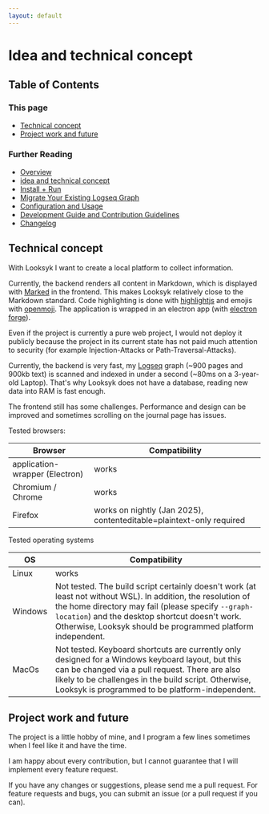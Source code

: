 ```yaml
---
layout: default
---
```


# Idea and technical concept

## Table of Contents

### This page

- [Technical concept](#technical-concept)
- [Project work and future](#project-work-and-future)

### Further Reading

- [Overview](index.md)
- [idea and technical concept](idea_and_technical_concept.md)
- [Install + Run](installation.md)
- [Migrate Your Existing Logseq Graph](migration_from_logseq.md)
- [Configuration and Usage](usage.md)
- [Development Guide and Contribution Guidelines](development_and_contribution.md)
- [Changelog](changelog.md)

## Technical concept

With Looksyk I want to create a local platform to collect information.

Currently, the backend renders all content in Markdown, which is displayed with [Marked](https://marked.js.org/) in the
frontend. This makes Looksyk relatively close to the Markdown standard. Code highlighting is done
with [highlightjs](https://highlightjs.org/) and emojis with [openmoji](https://openmoji.org/). The application is
wrapped in an electron app (with [electron forge](https://www.electronforge.io/)).

Even if the project is currently a pure web project, I would not deploy it publicly because the project in its current
state has not paid much attention to security (for example Injection-Attacks or Path-Traversal-Attacks).

Currently, the backend is very fast, my [Logseq](https://logseq.com/) graph (~900 pages and 900kb text) is
scanned and indexed in under a second (~80ms on a 3-year-old Laptop). That's why Looksyk does not have a database,
reading
new data into RAM is fast enough.

The frontend still has some challenges. Performance and design can be improved and sometimes scrolling on the journal
page has issues.

Tested browsers:

| Browser                        | Compatibility                                                        |
|--------------------------------|----------------------------------------------------------------------| 
| application-wrapper (Electron) | works                                                                |
| Chromium / Chrome              | works                                                                |
| Firefox                        | works on nightly (Jan 2025), contenteditable=plaintext-only required |

Tested operating systems

| OS      | Compatibility                                                                                                                                                                                                                                                                       |
|---------|-------------------------------------------------------------------------------------------------------------------------------------------------------------------------------------------------------------------------------------------------------------------------------------|
| Linux   | works                                                                                                                                                                                                                                                                               |
| Windows | Not tested. The build script certainly doesn't work (at least not without WSL). In addition, the resolution of the home directory may fail (please specify `--graph-location`) and the desktop shortcut doesn't work. Otherwise, Looksyk should be programmed platform independent. |
| MacOs   | Not tested. Keyboard shortcuts are currently only designed for a Windows keyboard layout, but this can be changed via a pull request. There are also likely to be challenges in the build script. Otherwise, Looksyk is programmed to be platform-independent.                      |

## Project work and future

The project is a little hobby of mine, and I program a few lines sometimes when I feel like it and have the time.

I am happy about every contribution, but I cannot guarantee that I will implement every feature request.

If you have any changes or suggestions, please send me a pull request.
For feature requests and bugs, you can submit an issue (or a pull request if you can).
